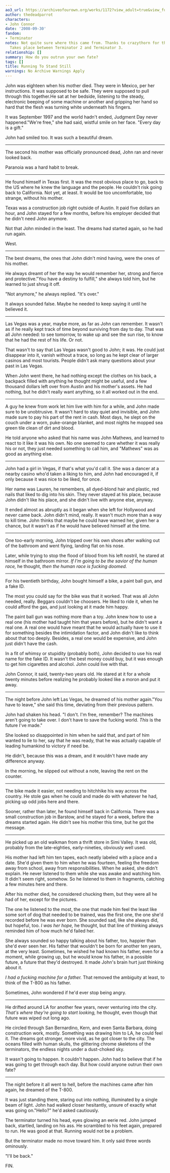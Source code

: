 ```yaml
---
ao3_url: https://archiveofourown.org/works/1172?view_adult=true&view_full_work=true
author: thedeadparrot
characters:
- John Connor
date: '2008-09-30'
fandom:
- Terminator
notes: Not quite sure where this came from. Thanks to crazythorn for the grammar check.
  Takes place between Terminator 2 and Terminator 3.
relationship: []
summary: How do you outrun your own fate?
tags: []
title: Running To Stand Still
warnings: No Archive Warnings Apply
---
```


John was eighteen when his mother died. They were in Mexico, per her instructions. It was supposed to be safe. They were supposed to pull through this together.He sat at her bedside, listening to the steady, electronic beeping of some machine or another and gripping her hand so hard that the flesh was turning white underneath his fingers.

It was September 1997 and the world hadn't ended, Judgment Day never happened."We're free," she had said, wistful smile on her face. "Every day is a gift."

John had smiled too. It was such a beautiful dream.



---

The second his mother was officially pronounced dead, John ran and never looked back.

Paranoia was a hard habit to break.



---

He found himself in Texas first. It was the most obvious place to go, back to the US where he knew the language and the people. He couldn't risk going back to California. Not yet, at least. It would be too uncomfortable, too strange, without his mother.

Texas was a construction job right outside of Austin. It paid five dollars an hour, and John stayed for a few months, before his employer decided that he didn't need John anymore.

Not that John minded in the least. The dreams had started again, so he had run again.

West.



---

The best dreams, the ones that John didn't mind having, were the ones of his mother.

He always dreamt of her the way he would remember her, strong and fierce and protective."You have a destiny to fulfill," she always told him, but he learned to just shrug it off.

"Not anymore," he always replied. "It's over."

It always sounded false. Maybe he needed to keep saying it until he believed it.



---

Las Vegas was a year, maybe more, as far as John can remember. It wasn't as if he really kept track of time beyond surviving from day to day. That was all John needed: to see tomorrow, to wake up and see the sun rise, to know that he had the rest of his life. Or not.

That wasn't to say that Las Vegas wasn't good to John; it was. He could just disappear into it, vanish without a trace, so long as he kept clear of larger casinos and most tourists. People didn't ask many questions about your past in Las Vegas.

When John went there, he had nothing except the clothes on his back, a backpack filled with anything he thought might be useful, and a few thousand dollars left over from Austin and his mother's assets. He had nothing, but he didn't really want anything, so it all worked out in the end.



---

A guy he knew from work let him live with him for a while, and John made sure to be unobtrusive. It wasn't hard to stay quiet and invisible, and John made sure to pay his part of the rent in cash. Most days, he slept on the couch under a worn, puke-orange blanket, and most nights he mopped sea green tile clean of dirt and blood.

He told anyone who asked that his name was John Mathews, and learned to react to it like it was his own. No one seemed to care whether it was really his or not, they just needed something to call him, and "Mathews" was as good as anything else.



---

John had a girl in Vegas, if that's what you'd call it. She was a dancer at a nearby casino who'd taken a liking to him, and John had encouraged it, if only because it was nice to be liked, for once.

Her name was Lauren, he remembers, all dyed-blond hair and plastic, red nails that liked to dig into his skin. They never stayed at his place, because John didn't like his place, and she didn't live with anyone else, anyway.

It ended almost as abruptly as it began when she left for Hollywood and never came back. John didn't mind, really. It wasn't much more than a way to kill time. John thinks that maybe he could have warned her, given her a chance, but it wasn't as if he would have believed himself at the time.



---

One too-early morning, John tripped over his own shoes after walking out of the bathroom and went flying, landing flat on his nose.

Later, while trying to stop the flood of blood from his left nostril, he stared at himself in the bathroom mirror. *If I'm going to be the savior of the human race,* he thought, *then the human race is fucking doomed.*



---

For his twentieth birthday, John bought himself a bike, a paint ball gun, and a fake ID.

The most you could say for the bike was that it worked. That was all John needed, really. Beggars couldn't be choosers. He liked to ride it, when he could afford the gas, and just looking at it made him happy.

The paint ball gun was nothing more than a toy. John knew how to use a real one (his mother had taught him that years before), but he didn't want a real one. A real one would have meant that he would actually have to use it for something besides the intimidation factor, and John didn't like to think about that too deeply. Besides, a real one would be expensive, and John just didn't have the cash.

In a fit of whimsy or stupidity (probably both), John decided to use his real name for the fake ID. It wasn't the best money could buy, but it was enough to get him cigarettes and alcohol. John could live with that.

John Connor, it said, twenty-two years old. He stared at it for a whole twenty minutes before realizing he probably looked like a moron and put it away.



---

The night before John left Las Vegas, he dreamed of his mother again."You have to leave," she said this time, deviating from their previous pattern.

John had shaken his head. "I don't. I'm free, remember? The machines aren't going to take over. I don't have to save the fucking world. *This* is the future I've made."

She looked so disappointed in him when he said that, and part of him wanted to lie to her, say that he was ready, that he was actually capable of leading humankind to victory if need be.

He didn't, because this was a dream, and it wouldn't have made any difference anyway.

In the morning, he slipped out without a note, leaving the rent on the counter.



---

The bike made it easier, not needing to hitchhike his way across the country. He stole gas when he could and made do with whatever he had, picking up odd jobs here and there.

Sooner, rather than later, he found himself back in California. There was a small construction job in Barstow, and he stayed for a week, before the dreams started again. He didn't see his mother this time, but he got the message.



---

He picked up an old walkman from a thrift store in Simi Valley. It was old, probably from the late-eighties, early-nineties, obviously well used.

His mother had left him ten tapes, each neatly labeled with a place and a date. She'd given them to him when he was fourteen, feeling the freedom away from school, away from responsibilities. When he asked, she didn't explain. He never listened to them while she was awake and watching him. It didn't seem right, somehow. So he listened to them in fragments, catching a few minutes here and there.

After his mother died, he considered chucking them, but they were all he had of her, except for the pictures.

The one he listened to the most, the one that made him feel the least like some sort of dog that needed to be trained, was the first one, the one she'd recorded before he was ever born. She sounded sad, like she always did, but hopeful, too. *I was her hope,* he thought, but that line of thinking always reminded him of how much he'd failed her.

She always sounded so happy talking about his father, too, happier than she'd ever seen her. His father that wouldn't be born for another ten years, at the very least. Sometimes, he wished he had known his father, even for a moment, while growing up, but he would know his father, in a possible future, a future that they'd destroyed. It made John's brain hurt just thinking about it.

*I had a fucking machine for a father.* That removed the ambiguity at least, to think of the T-800 as his father.

Sometimes, John wondered if he'd ever stop being angry.



---

He drifted around LA for another few years, never venturing into the city. *That's where they're going to start looking,* he thought, even though that future was wiped out long ago.

He circled through San Bernardino, Kern, and even Santa Barbara, doing construction work, mostly. Something was drawing him to LA, he could feel it. The dreams got stronger, more vivid, as he got closer to the city. The oceans filled with human skulls, the glittering chrome skeletons of the terminators, the endless nights under a dust-choked sky.

It wasn't going to happen. It couldn't happen. John had to believe that if he was going to get through each day. But how could anyone outrun their own fate?



---

The night before it all went to hell, before the machines came after him again, he dreamed of the T-800.

It was just standing there, staring out into nothing, illuminated by a single beam of light. John had walked closer hesitantly, unsure of exactly what was going on."Hello?" he'd asked cautiously.

The terminator turned his head, eyes glowing an eerie red. John jumped back, startled, landing on his ass. He scrambled to his feet again, prepared to run. He was good at that. Running would not be a problem.

But the terminator made no move toward him. It only said three words ominously.

"I'll be back."

FIN.
